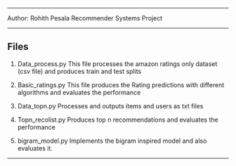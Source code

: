 -----------------------------

Author: Rohith Pesala
Recommender Systems Project

-----------------------------

Files
-------------------------------------------

1. 	Data_process.py 	This file processes the amazon ratings only dataset (csv file) and produces train and test splits

2.	Basic_ratings.py	This file produces the Rating predictions with different algorithms and evaluates the performance

3.	Data_topn.py	 	Processes and outputs items and users as txt files

4.	Topn_recolist.py 	Produces top n recommendations and evaluates the performance

5.	bigram_model.py 	Implements the bigram inspired model and also evaluates it.

-------------------------------------------




